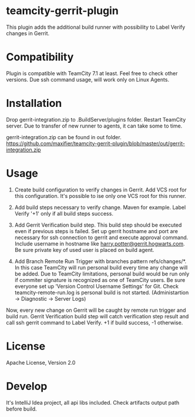 teamcity-gerrit-plugin
======================

This plugin adds the additional build runner with possibility to Label Verify changes in Gerrit.

Compatibility
=============

Plugin is compatible with TeamCity 7.1 at least. Feel free to check other versions.
Due ssh command usage, will work only on Linux Agents.

Installation
============
Drop gerrit-integration.zip to .BuildServer/plugins folder. Restart TeamCity server.
Due to transfer of new runner to agents, it can take some to time.

gerrit-integration.zip can be found in out folder.
https://github.com/maxifier/teamcity-gerrit-plugin/blob/master/out/gerrit-integration.zip


Usage
=====

1. Create build configuration to verify changes in Gerrit. Add VCS root for this configuration.
   It's possible to ise only one VCS root for this runner.

2. Add build steps necessary to verify change. Maven for example. Label Verify '+1' only if all build steps success.

3. Add Gerrit Verification build step. This build step should be executed even if previous steps is failed.
   Set up gerrit hostname and port are necessary for ssh connection to gerrit and execute approval command.
   Include username in hostname like harry.potter@gerrit.hogwarts.com. Be sure private key of used user is placed
   on build agent.
4. Add Branch Remote Run Trigger with branches pattern refs/changes/*. In this case TeamCity will run personal build
   every time any change will be added. Due to TeamCity limitations, personal build would be run only if commiter
   signature is recognized as one of TeamCity users. Be sure everyone set up 'Version Control Username Settings' for Git.
   Check teamcity-remote-run.log is personal build is not started. (Administartion -> Diagnostic -> Server Logs)


Now, every new change on Gerrit will be caught by remote run trigger and build run. Gerrit Verification build step will
catch verification step result and call ssh gerrit command to Label Verify. +1 if build success, -1 otherwise.


License
=======

Apache License, Version 2.0

Develop
=======

It's IntelliJ Idea project, all api libs included. Check artifacts output path before build.
